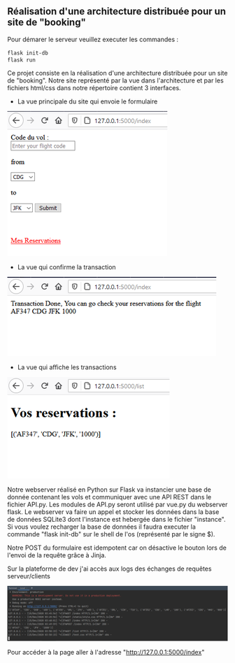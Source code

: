 ## Réalisation d'une architecture distribuée pour un site de "booking"


Pour démarer le serveur veuillez executer les commandes : 
```
flask init-db  
flask run
```

Ce projet consiste en la réalisation d'une architecture distribuée pour un site de "booking".
Notre site représenté par la vue dans l'architecture et par les fichiers html/css dans notre répertoire contient 3 interfaces.

- La vue principale du site qui envoie le formulaire 

![alt text](https://github.com/Mrasipila/tp-architecture/blob/IA1-Befa-Airlines/IA1-Befa-Airlines/projet/images/site.PNG)

- La vue qui confirme la transaction 

![alt text](https://github.com/Mrasipila/tp-architecture/blob/IA1-Befa-Airlines/IA1-Befa-Airlines/projet/images/siteT.PNG)

- La vue qui affiche les transactions

![alt text](https://github.com/Mrasipila/tp-architecture/blob/IA1-Befa-Airlines/IA1-Befa-Airlines/projet/images/reservations.PNG)

Notre webserver réalisé en Python sur Flask va instancier une base de donnée contenant les vols et communiquer avec une API REST dans le fichier API.py.
Les modules de API.py seront utilisé par vue.py du webserver flask. Le webserver va faire un appel et stocker les données dans la base de données SQLite3
dont l'instance est hebergée dans le fichier "instance". Si vous voulez recharger la base de données il faudra executer la commande "flask init-db" sur le
shell de l'os (représenté par le signe $).  
  
Notre POST du formulaire est idempotent car on désactive le bouton lors de l'envoi de la requête grâce à Jinja. 

Sur la plateforme de dev j'ai accès aux logs des échanges de requêtes serveur/clients

![alt text](https://github.com/Mrasipila/tp-architecture/blob/IA1-Befa-Airlines/IA1-Befa-Airlines/projet/images/dev.PNG)

Pour accéder à la page aller à l'adresse "http://127.0.0.1:5000/index"
